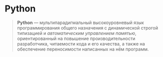 # Python

> **Python** — мультипарадигмальный высокоуровневый язык программирования общего назначения с динамической строгой типизацией и *автоматическим управлением памятью*, ориентированный на повышение производительности разработчика, читаемости кода и его качества, а также на обеспечение переносимости написанных на нём программ.